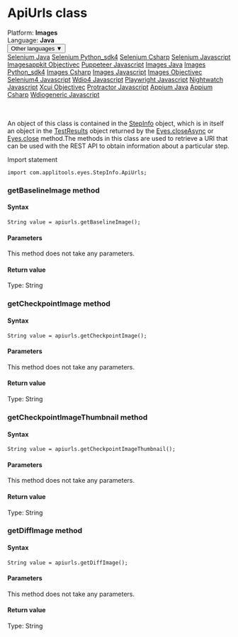# ApiUrls class
<div class='platform-bar-container-div'><div class='platform-bar-div'>Platform:  <b> Images</b>
</div><div class='platform-bar-div'>Language: <b>Java</b></div><div class='dropdown-button-container-div'><button class='sdk-language-dropdown-button'>Other languages ▼</button><div class='dropdown-content'>
<a href='../../selenium/java/apiurls'>Selenium Java</a>
<a href='../../selenium/python_sdk4/apiurls'>Selenium Python_sdk4</a>
<a href='../../selenium/csharp/apiurls'>Selenium Csharp</a>
<a href='../../selenium/javascript/apiurls'>Selenium Javascript</a>
<a href='../../imagesappkit/objectivec/apiurls'>Imagesappkit Objectivec</a>
<a href='../../puppeteer/javascript/apiurls'>Puppeteer Javascript</a>
<a href='../../images/java/apiurls'>Images Java</a>
<a href='../../images/python_sdk4/apiurls'>Images Python_sdk4</a>
<a href='../../images/csharp/apiurls'>Images Csharp</a>
<a href='../../images/javascript/apiurls'>Images Javascript</a>
<a href='../../images/objectivec/apiurls'>Images Objectivec</a>
<a href='../../selenium4/javascript/apiurls'>Selenium4 Javascript</a>
<a href='../../wdio4/javascript/apiurls'>Wdio4 Javascript</a>
<a href='../../playwright/javascript/apiurls'>Playwright Javascript</a>
<a href='../../nightwatch/javascript/apiurls'>Nightwatch Javascript</a>
<a href='../../xcui/objectivec/apiurls'>Xcui Objectivec</a>
<a href='../../protractor/javascript/apiurls'>Protractor Javascript</a>
<a href='../../appium/java/apiurls'>Appium Java</a>
<a href='../../appium/csharp/apiurls'>Appium Csharp</a>
<a href='../../wdiogeneric/javascript/apiurls'>Wdiogeneric Javascript</a>
</div></div><br /><br /></div>




An object of this class is contained in the [StepInfo](./stepinfo) object, which is in itself an object in the [TestResults](./testresults) object returned by the [Eyes.closeAsync](./eyes#closeasync-method) or [Eyes.close](#close-method) method.The methods in this class are used to retrieve a URI that can be used with the REST API to obtain information about a particular step.

Import statement

    import com.applitools.eyes.StepInfo.ApiUrls;
    	


### getBaselineImage method
#### Syntax


    String value = apiurls.getBaselineImage();
    

#### Parameters

This method does not take any parameters.

#### Return value

Type:  String

### getCheckpointImage method
#### Syntax


    String value = apiurls.getCheckpointImage();
    

#### Parameters

This method does not take any parameters.

#### Return value

Type:  String

### getCheckpointImageThumbnail method
#### Syntax


    String value = apiurls.getCheckpointImageThumbnail();
    

#### Parameters

This method does not take any parameters.

#### Return value

Type:  String

### getDiffImage method
#### Syntax


    String value = apiurls.getDiffImage();
    

#### Parameters

This method does not take any parameters.

#### Return value

Type:  String
